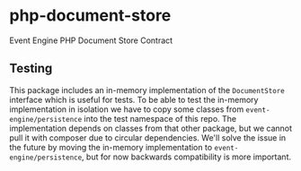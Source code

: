 # php-document-store

Event Engine PHP Document Store Contract

## Testing

This package includes an in-memory implementation of the `DocumentStore` interface which is useful for tests.
To be able to test the in-memory implementation in isolation we have to copy some classes from `event-engine/persistence` into the test namespace of this repo.
The implementation depends on classes from that other package, but we cannot pull it with composer due to circular dependencies.
We'll solve the issue in the future by moving the in-memory implementation to `event-engine/persistence`, but for now backwards compatibility is more important.
